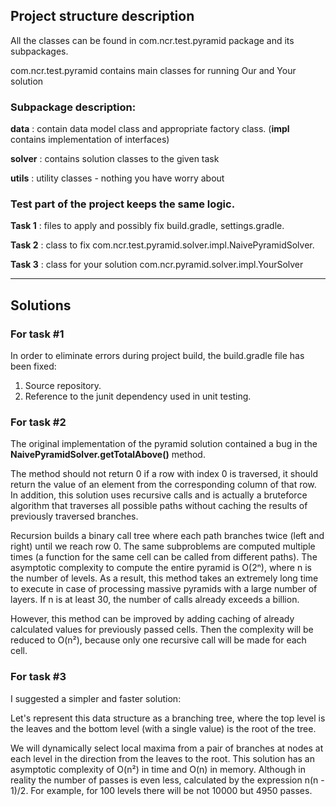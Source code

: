 ## Project structure description
All the classes can be found in com.ncr.test.pyramid package and its subpackages.

com.ncr.test.pyramid contains main classes for running Our and Your solution

### Subpackage description:

**data** : contain data model class and appropriate factory class. (**impl** contains implementation of interfaces)

**solver** : contains solution classes to the given task

**utils** : utility classes - nothing you have worry about

### Test part of the project keeps the same logic.

**Task 1** : files to apply and possibly fix build.gradle, settings.gradle.

**Task 2** : class to fix  com.ncr.test.pyramid.solver.impl.NaivePyramidSolver.

**Task 3** : class for your solution com.ncr.pyramid.solver.impl.YourSolver

---
## Solutions

### For task #1
In order to eliminate errors during project build, the build.gradle file has been fixed:
1. Source repository.
2. Reference to the junit dependency used in unit testing.

### For task #2
The original implementation of the pyramid solution contained a bug in the **NaivePyramidSolver.getTotalAbove()** method. 

The method should not return 0 if a row with index 0 is traversed, it should return the value of an element from the corresponding column of that row. In addition, this solution uses recursive calls and is actually a bruteforce algorithm that traverses all possible paths without caching the results of previously traversed branches. 

Recursion builds a binary call tree where each path branches twice (left and right) until we reach row 0. The same subproblems are computed multiple times (a function for the same cell can be called from different paths). The asymptotic complexity to compute the entire pyramid is O(2ⁿ), where n is the number of levels. As a result, this method takes an extremely long time to execute in case of processing massive pyramids with a large number of layers. If n is at least 30, the number of calls already exceeds a billion.

However, this method can be improved by adding caching of already calculated values for previously passed cells. Then the complexity will be reduced to O(n²), because only one recursive call will be made for each cell.

### For task #3
I suggested a simpler and faster solution:

Let's represent this data structure as a branching tree, where the top level is the leaves and the bottom level (with a single value) is the root of the tree.

We will dynamically select local maxima from a pair of branches at nodes at each level in the direction from the leaves to the root. This solution has an asymptotic complexity of O(n²) in time and O(n) in memory. Although in reality the number of passes is even less, calculated by the expression n(n - 1)/2. For example, for 100 levels there will be not 10000 but 4950 passes.



